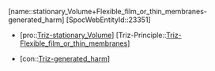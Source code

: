﻿---
type: TrizContradiction
aliases:
- stationary_Volume+Flexible_film_or_thin_membranes-generated_harm
license: CC BY-SA 4.0
copyright: https://github.com/SpocWeb
IsDeleted: false
IsReadOnly: false
Confidential: public
tags: 
- Triz/Contradiction
---
[name::stationary_Volume+Flexible_film_or_thin_membranes-generated_harm]
[SpocWebEntityId::23351]
+ [pro::[Triz-stationary_Volume](tech/Triz/Parameter/Triz-stationary_Volume.md)]
[Triz-Principle::[Triz-Flexible_film_or_thin_membranes](tech/Triz/Principle/Triz-Flexible_film_or_thin_membranes.md)]
- [con::[Triz-generated_harm](tech/Triz/Parameter/Triz-generated_harm.md)]

